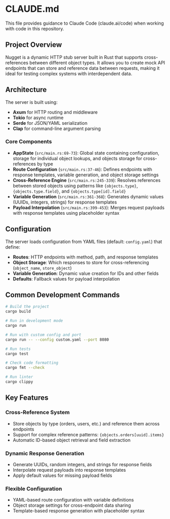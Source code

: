 # CLAUDE.md

This file provides guidance to Claude Code (claude.ai/code) when working with code in this repository.

## Project Overview

Nugget is a dynamic HTTP stub server built in Rust that supports cross-references between different object types. It allows you to create mock API endpoints that can store and reference data between requests, making it ideal for testing complex systems with interdependent data.

## Architecture

The server is built using:
- **Axum** for HTTP routing and middleware
- **Tokio** for async runtime  
- **Serde** for JSON/YAML serialization
- **Clap** for command-line argument parsing

### Core Components

- **AppState** (`src/main.rs:69-73`): Global state containing configuration, storage for individual object lookups, and objects storage for cross-references by type
- **Route Configuration** (`src/main.rs:37-46`): Defines endpoints with response templates, variable generation, and object storage settings
- **Cross-Reference Engine** (`src/main.rs:245-339`): Resolves references between stored objects using patterns like `{objects.type}`, `{objects.type.field}`, and `{objects.type[id].field}`
- **Variable Generation** (`src/main.rs:361-368`): Generates dynamic values (UUIDs, integers, strings) for response templates
- **Payload Interpolation** (`src/main.rs:399-453`): Merges request payloads with response templates using placeholder syntax

## Configuration

The server loads configuration from YAML files (default: `config.yaml`) that define:
- **Routes**: HTTP endpoints with method, path, and response templates
- **Object Storage**: Which responses to store for cross-referencing (`object_name`, `store_object`)
- **Variable Generation**: Dynamic value creation for IDs and other fields
- **Defaults**: Fallback values for payload interpolation

## Common Development Commands

```bash
# Build the project
cargo build

# Run in development mode
cargo run

# Run with custom config and port
cargo run -- --config custom.yaml --port 8080

# Run tests
cargo test

# Check code formatting
cargo fmt --check

# Run linter
cargo clippy
```

## Key Features

### Cross-Reference System
- Store objects by type (orders, users, etc.) and reference them across endpoints
- Support for complex reference patterns: `{objects.orders[uuid].items}`
- Automatic ID-based object retrieval and field extraction

### Dynamic Response Generation
- Generate UUIDs, random integers, and strings for response fields
- Interpolate request payloads into response templates
- Apply default values for missing payload fields

### Flexible Configuration
- YAML-based route configuration with variable definitions
- Object storage settings for cross-endpoint data sharing
- Template-based response generation with placeholder syntax